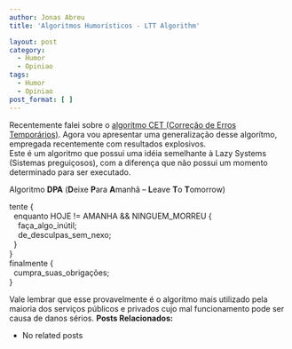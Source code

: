 ```yaml
---
author: Jonas Abreu
title: 'Algoritmos Humorísticos - LTT Algorithm'

layout: post
category:
  - Humor
  - Opiniao
tags:
  - Humor
  - Opiniao
post_format: [ ]
---
```

Recentemente falei sobre o [ algoritmo CET (Correção de Erros Temporários)][1]. Agora vou apresentar uma generalização desse algorítmo, empregada recentemente com resultados explosivos.  
Este é um algoritmo que possui uma idéia semelhante à Lazy Systems (Sistemas preguiçosos), com a diferença que não possui um momento determinado para ser executado.

Algoritmo **DPA** (**D**eixe **P**ara **A**manhã – **L**eave **T**o **T**omorrow)

tente {  
  enquanto HOJE != AMANHA && NINGUEM_MORREU {  
    faça\_algo\_inútil;  
    de\_desculpas\_sem_nexo;  
  }  
}  
finalmente {  
  cumpra\_suas\_obrigações;  
}

Vale lembrar que esse provavelmente é o algoritmo mais utilizado pela maioria dos serviços públicos e privados cujo mal funcionamento pode ser causa de danos sérios. 
**Posts Relacionados:** 
*   No related posts












 [1]: http://vidageek.net/2007/05/25/algoritmos-humoristicos-tec-algorithm/





